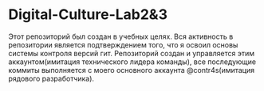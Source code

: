 # Digital-Culture-Lab2&3
Этот репозиторий был создан в учебных целях. Вся активность в репозитории является подтверждением того, что я освоил основы системы контроля версий гит.
Репозиторий создан и управляется этим аккаунтом(имитация технического лидера команды), все последующие коммиты выполняется с моего основного аккаунта @contr4s(имитация рядового разработчика).
